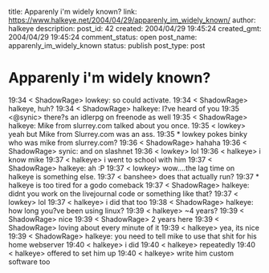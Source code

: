 title: Apparenly i'm widely known?
link: https://www.halkeye.net/2004/04/29/apparenly_im_widely_known/
author: halkeye
description: 
post_id: 42
created: 2004/04/29 19:45:24
created_gmt: 2004/04/29 19:45:24
comment_status: open
post_name: apparenly_im_widely_known
status: publish
post_type: post

# Apparenly i'm widely known?

19:34 < ShadowRage> lowkey: so could activate. 19:34 < ShadowRage> halkeye, huh? 19:34 < ShadowRage> halkeye: I?ve heard of you 19:35 <@synic> there?s an idlerpg on freenode as well 19:35 < ShadowRage> halkeye: Mike from slurrey.com talked about you once. 19:35 < lowkey> yeah but Mike from Slurrey.com was an ass. 19:35 * lowkey pokes binky who was mike from slurrey.com? 19:36 < ShadowRage> hahaha 19:36 < ShadowRage> synic: and on slashnet 19:36 < lowkey> lol 19:36 < halkeye> i know mike 19:37 < halkeye> i went to school with him 19:37 < ShadowRage> halkeye: ah :P 19:37 < lowkey> wow....the lag time on halkeye is something else. 19:37 < banshee> does that actually run? 19:37 * halkeye is too tired for a godo comeback 19:37 < ShadowRage> halkeye: didnt you work on the livejournal code or something like that? 19:37 < lowkey> lol 19:37 < halkeye> i did that too 19:38 < ShadowRage> halkeye: how long you?ve been using linux? 19:39 < halkeye> ~4 years? 19:39 < ShadowRage> nice 19:39 < ShadowRage> 2 years here 19:39 < ShadowRage> loving about every minute of it 19:39 < halkeye> yea, its nice 19:39 < ShadowRage> halkeye: you need to tell mike to use that shit for his home webserver 19:40 < halkeye> i did 19:40 < halkeye> repeatedly 19:40 < halkeye> offered to set him up 19:40 < halkeye> write him custom software too